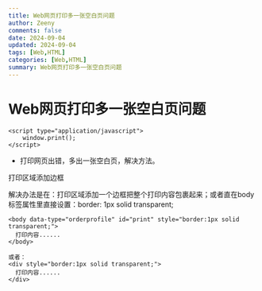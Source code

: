```yaml
---
title: Web网页打印多一张空白页问题
author: Zeeny
comments: false
date: 2024-09-04
updated: 2024-09-04
tags: [Web,HTML]
categories: [Web,HTML]
summary: Web网页打印多一张空白页问题
---
```


# Web网页打印多一张空白页问题

```
<script type="application/javascript">
    window.print();
</script>
```

* 打印网页出错，多出一张空白页，解决方法。
<p>打印区域添加边框</p>
<p>解决办法是在：打印区域添加一个边框把整个打印内容包裹起来；或者直在body标签属性里直接设置：border: 1px solid transparent; </p>

```
<body data-type="orderprofile" id="print" style="border:1px solid transparent;">
  打印内容......
</body>

或者：
<div style="border:1px solid transparent;">
  打印内容......
</div>
```
